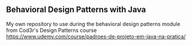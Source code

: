 ## Behavioral Design Patterns with Java
My own repository to use during the behavioral design patterns module from Cod3r's Design Patterns course<br>
https://www.udemy.com/course/padroes-de-projeto-em-java-na-pratica/
